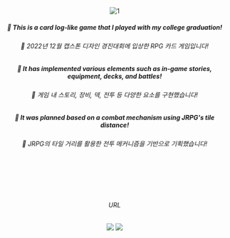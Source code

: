 <div align="center"> 

![1](https://github.com/pima86/TurnBase_TCG/assets/71416955/fb13d4e7-a3b8-4713-bee8-d1431788a00e)
##### 🍏 This is a card log-like game that I played with my college graduation!
###### 🍎 2022년 12월 캡스톤 디자인 경진대회에 입상한 RPG 카드 게임입니다!

##### 🍏 It has implemented various elements such as in-game stories, equipment, decks, and battles!
###### 🍎 게임 내 스토리, 장비, 덱, 전투 등 다양한 요소를 구현했습니다!

##### 🍏 It was planned based on a combat mechanism using JRPG's tile distance!
###### 🍎 JRPG의 타일 거리를 활용한 전투 메커니즘을 기반으로 기획했습니다!

<br/>
<br/>
<br/>
<br/>

###### URL
[<img src="https://img.shields.io/badge/Script-03C75A?style=flat-square&logo=csharp&logoColor=white"/>](https://github.com/pima86/TurnBase_TCG/tree/main/Assets/C)
[<img src="https://img.shields.io/badge/Youtube-ED1C40?style=flat-square&logo=Youtube&logoColor=white"/>](https://www.youtube.com/watch?v=7QIW40EtMAU)

</div>

